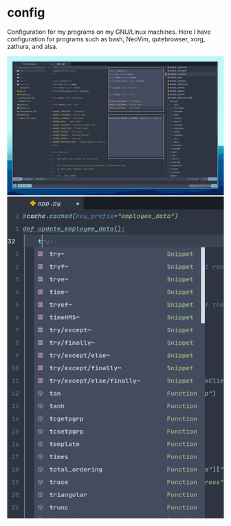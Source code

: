 # config
Configuration for my programs on my GNU/Linux machines. Here I have configuration
for programs such as bash, NeoVim, qutebrowser, xorg, zathura, and alsa.

![](/editor-window.png)
![](/screenshot_completion.png)
